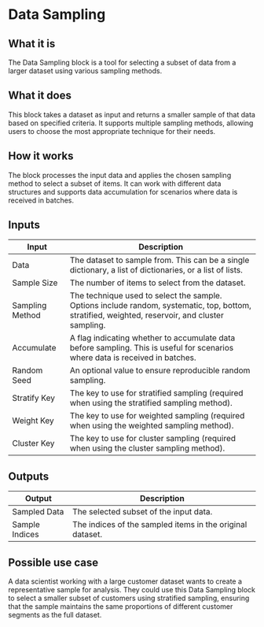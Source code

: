 # Data Sampling

## What it is
The Data Sampling block is a tool for selecting a subset of data from a larger dataset using various sampling methods.

## What it does
This block takes a dataset as input and returns a smaller sample of that data based on specified criteria. It supports multiple sampling methods, allowing users to choose the most appropriate technique for their needs.

## How it works
The block processes the input data and applies the chosen sampling method to select a subset of items. It can work with different data structures and supports data accumulation for scenarios where data is received in batches.

## Inputs
| Input | Description |
|-------|-------------|
| Data | The dataset to sample from. This can be a single dictionary, a list of dictionaries, or a list of lists. |
| Sample Size | The number of items to select from the dataset. |
| Sampling Method | The technique used to select the sample. Options include random, systematic, top, bottom, stratified, weighted, reservoir, and cluster sampling. |
| Accumulate | A flag indicating whether to accumulate data before sampling. This is useful for scenarios where data is received in batches. |
| Random Seed | An optional value to ensure reproducible random sampling. |
| Stratify Key | The key to use for stratified sampling (required when using the stratified sampling method). |
| Weight Key | The key to use for weighted sampling (required when using the weighted sampling method). |
| Cluster Key | The key to use for cluster sampling (required when using the cluster sampling method). |

## Outputs
| Output | Description |
|--------|-------------|
| Sampled Data | The selected subset of the input data. |
| Sample Indices | The indices of the sampled items in the original dataset. |

## Possible use case
A data scientist working with a large customer dataset wants to create a representative sample for analysis. They could use this Data Sampling block to select a smaller subset of customers using stratified sampling, ensuring that the sample maintains the same proportions of different customer segments as the full dataset.